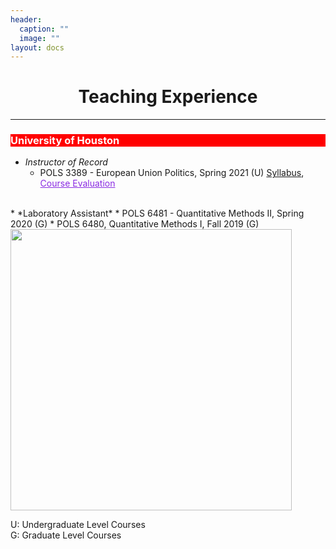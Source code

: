 ```yaml
---
header:
  caption: ""
  image: ""
layout: docs
---
```



<h1 style="text-align:center;">Teaching Experience</h1>
<hr />
 

<h3 style="background-color:red;color:white">University of Houston</h3>  


* *Instructor of Record*
    * POLS 3389 - European Union Politics, Spring 2021 (U) <a href="/files/POLS3389_Syllabus.pdf" style="color: #blue">Syllabus</a>, <a href="/files/EUevaluation.pdf" style="color: blueviolet">Course Evaluation</a> 
<br/>
* *Laboratory Assistant*
    * POLS 6481 - Quantitative Methods II, Spring 2020 (G) 
    * POLS 6480, Quantitative Methods I, Fall 2019 (G)
<br/>

<img src="../../img/pic1.jpg" alt="" style="width:450px;height:450px;">

U: Undergraduate Level Courses\
G: Graduate Level Courses
